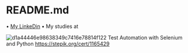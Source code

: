 # README.md
• [My LinkeDin](https://www.linkedin.com/feed/)
• My studies at

 
![d1a44446e98638349c7416e78814f122](https://user-images.githubusercontent.com/91555504/193937614-24387edf-d96e-4606-b34b-c81e0cd0c07b.png)
Test Automation with Selenium and Python
https://stepik.org/cert/1165429     

